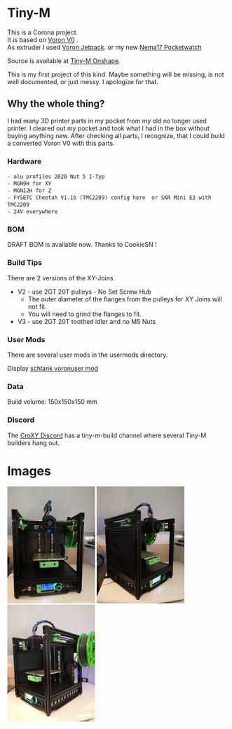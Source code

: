 # Tiny-M


This is a Corona project.  
It is based on [Voron V0](https://github.com/VoronDesign/Voron-0) .  
As extruder I used [Voron Jetpack](https://github.com/VoronDesign/Jetpack-Extruder).
or my new [Nema17 Pocketwatch](https://github.com/gsl12/VoronUsers/tree/master/printer_mods/GSL12/pocketwatch_nema17)

Source is available at [Tiny-M Onshape](https://cad.onshape.com/documents/d2a24a4147c3d522115f6ea5/w/d8f44be5c0a081fbf527e154/e/debb6c2779e27f86389232d5).

This is my first project of this kind. Maybe something will be missing, is not well documented, or just messy. I apologize for that.

## Why the whole thing?

I had many 3D printer parts in my pocket from my old no longer used printer. 
I cleared out my pocket and took what I had in the box without buying anything new.
After checking all parts, I recognize, that I could build a converted Voron V0 with this parts.

### Hardware

    - alu profiles 2020 Nut 5 I-Typ
    - MGN9H for XY
    - MGN12H for Z
    - FYSETC Cheetah V1.1b (TMC2209) config here  or SKR Mini E3 with TMC2209
    - 24V everywhere

### BOM
DRAFT BOM is available now. Thanks to CookieSN !

### Build Tips
There are 2 versions of the XY-Joins.

- V2 - use 2GT 20T pulleys - No Set Screw Hub
    - The outer diameter of the flanges from the pulleys for XY Joins will not fit.
    - You will need to grind the flanges to fit.
- V3 - use 2GT 20T toothed idler and no M5 Nuts

### User Mods
There are several user mods in the usermods directory.

Display [schlank voronuser mod](https://github.com/VoronDesign/VoronUsers/tree/master/legacy_printers/printer_mods/schlank/minima)

### Data

Build volume: 150x150x150 mm

### Discord

The [CroXY Discord](https://discord.gg/tmZkjWs) has a tiny-m-build channel where several Tiny-M builders hang out.


# Images
<img src="images/build_p1.jpg" width="200">
<img src="images/build_p2.jpg" width="200"> <img src="images/build_p3.jpg" width="200">
